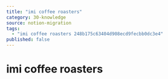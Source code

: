 ```yaml
---
title: "imi coffee roasters"
category: 30-knowledge
source: notion-migration
tags:
  - "imi coffee roasters 248b175c63404d908ecd9fecbb0dc3e4"
published: false
---
```


# imi coffee roasters
